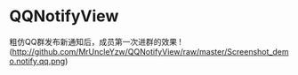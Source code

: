 # QQNotifyView
粗仿QQ群发布新通知后，成员第一次进群的效果
!(http://github.com/MrUncleYzw/QQNotifyView/raw/master/Screenshot_demo.notify.qq.png)
